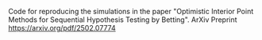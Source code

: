 Code for reproducing the simulations in the paper "Optimistic Interior Point Methods for Sequential Hypothesis Testing by Betting". ArXiv Preprint https://arxiv.org/pdf/2502.07774
